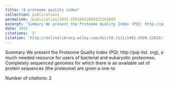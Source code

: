 ```yaml
---
title: "A proteome quality index"
collection: publications
permalink: /publication/2015-15830912058151241685
excerpt: 'Summary We present the Proteome Quality Index (PQI; http://pqi-list. org), a much-needed resource for users of bacterial and eukaryotic proteomes. Completely sequenced genomes for which there is an available set of protein sequences (the proteome) are given a one-to '
date: 2015
citations: '2'
citation: 'http://onlinelibrary.wiley.com/doi/10.1111/1462-2920.12622/full'
---
```

Summary We present the Proteome Quality Index (PQI; http://pqi-list. org), a much-needed resource for users of bacterial and eukaryotic proteomes. Completely sequenced genomes for which there is an available set of protein sequences (the proteome) are given a one-to 

Number of citations: 2